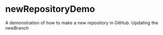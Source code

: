 # newRepositoryDemo
A demonstration of how to make a new repository in GitHub.
Updating the newBranch